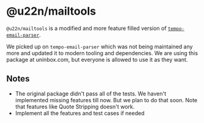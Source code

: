 # @u22n/mailtools

`@u22n/mailtools` is a modified and more feature filled version of [`tempo-email-parser`](https://github.com/yourtempo/tempo-email-parser).

We picked up on `tempo-email-parser` which was not being maintained any more and updated it to modern tooling and dependencies. We are using this package at uninbox.com, but everyone is allowed to use it as they want.

## Notes

- The original package didn't pass all of the tests. We haven't implemented missing features till now. But we plan to do that soon. Note that features like Quote Stripping doesn't work.
- Implement all the features and test cases if needed
